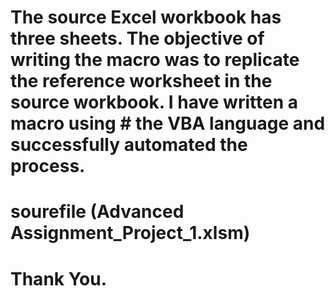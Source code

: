 # The source Excel workbook has three sheets. The objective of writing the macro was to replicate the reference worksheet in the source workbook. I have written a macro using # the VBA language and successfully automated the process.

# sourefile (Advanced Assignment_Project_1.xlsm)

# Thank You.



